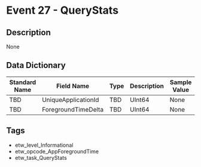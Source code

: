 # Event 27 - QueryStats

## Description
None

## Data Dictionary
|Standard Name|Field Name|Type|Description|Sample Value|
|---|---|---|---|---|
|TBD|UniqueApplicationId|TBD|UInt64|None|None|
|TBD|ForegroundTimeDelta|TBD|UInt64|None|None|

## Tags
* etw_level_Informational
* etw_opcode_AppForegroundTime
* etw_task_QueryStats